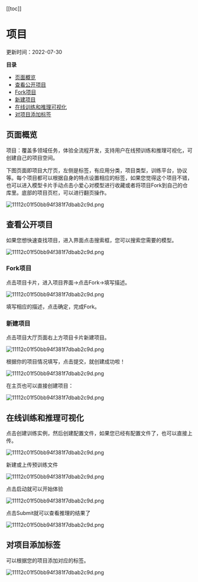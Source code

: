 [[toc]]

# 项目

更新时间：2022-07-30

**目录**

- [页面概览](#页面概览)
- [查看公开项目](#查看公开项目)
- [Fork项目](#Fork项目)
- [新建项目](#新建项目)
- [在线训练和推理可视化](#在线训练和推理可视化)
- [对项目添加标签](#对项目添加标签)

## 页面概览

项目：覆盖多领域任务，体验全流程开发，支持用户在线预训练和推理可视化，可创建自己的项目空间。

下图页面即项目大厅页，左侧是标签，有应用分类，项目类型，训练平台，协议等。每个项目都可以根据自身的特点设置相应的标签，如果您觉得这个项目不错，也可以进入模型卡片手动点击小爱心对模型进行收藏或者将项目Fork到自己的仓库里。底部的项目页栏，可以进行翻页操作。

![11112c01f50bb94f381f7dbab2c9d.png](https://obs-xihe-beijing4.obs.cn-north-4.myhuaweicloud.com/xihe-img/%E6%9B%B4%E6%96%B0%E5%9B%BE%E7%89%87%E6%96%87%E4%BB%B6%E5%A4%B9/13031659159420_.pic.jpg)

## 查看公开项目

如果您想快速查找项目，进入界面点击搜索框，您可以搜索您需要的模型。

![11112c01f50bb94f381f7dbab2c9d.png](https://obs-xihe-beijing4.obs.cn-north-4.myhuaweicloud.com/xihe-img/%E6%9B%B4%E6%96%B0%E5%9B%BE%E7%89%87%E6%96%87%E4%BB%B6%E5%A4%B9/13041659161220_.pic.jpg)

### Fork项目

点击项目卡片，进入项目界面->点击Fork->填写描述。

![11112c01f50bb94f381f7dbab2c9d.png](https://obs-xihe-beijing4.obs.cn-north-4.myhuaweicloud.com/xihe-img/%E6%9B%B4%E6%96%B0%E5%9B%BE%E7%89%87%E6%96%87%E4%BB%B6%E5%A4%B9/12821659152478_.pic.jpg)

填写相应的描述，点击确定，完成Fork。

### 新建项目

点击项目大厅页面右上方项目卡片新建项目。

![11112c01f50bb94f381f7dbab2c9d.png](https://obs-xihe-beijing4.obs.cn-north-4.myhuaweicloud.com/xihe-img/%E6%9B%B4%E6%96%B0%E5%9B%BE%E7%89%87%E6%96%87%E4%BB%B6%E5%A4%B9/13051659161355_.pic.jpg)

根据你的项目情况填写，点击提交，就创建成功啦！

![11112c01f50bb94f381f7dbab2c9d.png](https://obs-xihe-beijing4.obs.cn-north-4.myhuaweicloud.com/xihe-img/%E6%9B%B4%E6%96%B0%E5%9B%BE%E7%89%87%E6%96%87%E4%BB%B6%E5%A4%B9/12811659152298_.pic.jpg)

在主页也可以直接创建项目：

![11112c01f50bb94f381f7dbab2c9d.png](https://obs-xihe-beijing4.obs.cn-north-4.myhuaweicloud.com/xihe-img/%E6%9B%B4%E6%96%B0%E5%9B%BE%E7%89%87%E6%96%87%E4%BB%B6%E5%A4%B9/12801659152130_.pic.jpg)

## 在线训练和推理可视化

点击创建训练实例，然后创建配置文件，如果您已经有配置文件了，也可以直接上传。

![11112c01f50bb94f381f7dbab2c9d.png](https://obs-xihe-beijing4.obs.cn-north-4.myhuaweicloud.com/xihe-img/%E6%96%B0%E6%89%8B%E6%8C%87%E5%8D%97/WechatIMG1108.png)

新建或上传预训练文件

![11112c01f50bb94f381f7dbab2c9d.png](https://obs-xihe-beijing4.obs.cn-north-4.myhuaweicloud.com/xihe-img/%E6%9B%B4%E6%96%B0%E5%9B%BE%E7%89%87%E6%96%87%E4%BB%B6%E5%A4%B9/12831659152617_.pic.jpg)

点击启动就可以开始体验

![11112c01f50bb94f381f7dbab2c9d.png](https://obs-xihe-beijing4.obs.cn-north-4.myhuaweicloud.com/xihe-img/%E6%9B%B4%E6%96%B0%E5%9B%BE%E7%89%87%E6%96%87%E4%BB%B6%E5%A4%B9/12901659154134_.pic.jpg)

点击Submit就可以查看推理的结果了

![11112c01f50bb94f381f7dbab2c9d.png](https://obs-xihe-beijing4.obs.cn-north-4.myhuaweicloud.com/xihe-img/%E6%9B%B4%E6%96%B0%E5%9B%BE%E7%89%87%E6%96%87%E4%BB%B6%E5%A4%B9/13081659161997_.pic.jpg)

## 对项目添加标签

可以根据您的项目添加对应的标签。

![11112c01f50bb94f381f7dbab2c9d.png](https://obs-xihe-beijing4.obs.cn-north-4.myhuaweicloud.com/xihe-img/%E6%9B%B4%E6%96%B0%E5%9B%BE%E7%89%87%E6%96%87%E4%BB%B6%E5%A4%B9/13091659162129_.pic.jpg)
